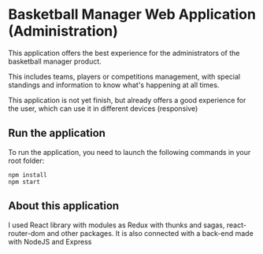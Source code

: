 # Basketball Manager Web Application (Administration)

This application offers the best experience for the administrators of the basketball manager product.

This includes teams, players or competitions management, with special standings and information to know what's happening at all times.

This application is not yet finish, but already offers a good experience for the user, which can use it in different devices (responsive)

## Run the application

To run the application, you need to launch the following commands in your root folder:

```
npm install
npm start
```

## About this application

I used React library with modules as Redux with thunks and sagas, react-router-dom and other packages. It is also connected with a back-end made with NodeJS and Express